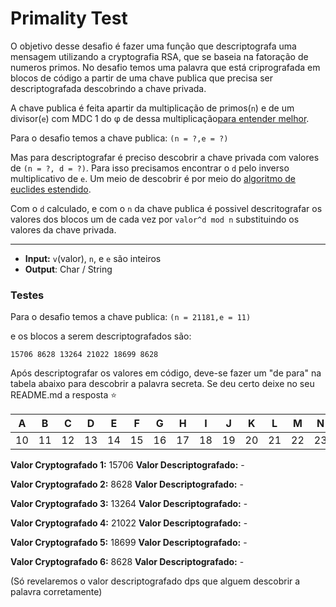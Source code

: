 # Primality Test

O objetivo desse desafio é fazer uma função que descriptografa uma mensagem utilizando a cryptografia RSA, que se baseia na fatoração de numeros primos.
No desafio temos uma palavra que está criprografada em blocos de código a partir de uma chave publica que precisa ser descriptografada descobrindo a chave privada.

A chave publica é feita apartir da multiplicação de primos(`n`) e de um divisor(`e`) com MDC 1 do φ de dessa multiplicação[para entender melhor](https://www.lambda3.com.br/2012/12/entendendo-de-verdade-a-criptografia-rsa-parte-ii/).

Para o desafio temos a chave publica: `(n = ?,e = ?)`

Mas para descriptografar é preciso descobrir a chave privada com valores de `(n = ?, d = ?)`. Para isso precisamos encontrar o `d` pelo inverso multiplicativo de `e`. Um meio de descobrir é por meio do [algoritmo de euclides estendido](https://pt.wikipedia.org/wiki/Algoritmo_de_Euclides_estendido).

Com o `d` calculado, e com o `n` da chave publica é possivel descritografar os valores dos blocos um de cada vez por `valor^d mod n` substituindo os valores da chave privada.

----------------------

- **Input:** `v`(valor), `n`, e `e` são inteiros
- **Output**: Char / String

### Testes

Para o desafio temos a chave publica: `(n = 21181,e = 11)`

e os blocos a serem descriptografados são:

`15706 8628 13264 21022 18699 8628`


Após descriptografar os valores em código, deve-se fazer um "de para" na tabela abaixo para descobrir a palavra secreta. Se deu certo deixe no seu README.md a resposta :star:

A | B | C | D | E | F | G | H | I | J | K | L | M | N | O | P | Q | R | S | T | U | V | X | Z |
----- | ----- | ----- | ----- | ----- | ----- | ----- | ----- | ----- | ----- | ----- | ----- | ----- | ----- | ----- | ----- | ----- | ----- | ----- | ----- | ----- | ----- | ----- | ----- |
10 | 11 | 12 | 13 | 14 | 15 | 16 | 17 | 18 | 19 | 20 | 21 | 22 | 23 | 24 | 25 | 26 | 27 | 28 | 29 | 30 | 31 | 32 | 33 |

**Valor Cryptografado 1:** 15706
**Valor Descriptografado:** -

**Valor Cryptografado 2:** 8628
**Valor Descriptografado:** -

**Valor Cryptografado 3:** 13264
**Valor Descriptografado:** -

**Valor Cryptografado 4:** 21022
**Valor Descriptografado:** -

**Valor Cryptografado 5:** 18699
**Valor Descriptografado:** -

**Valor Cryptografado 6:** 8628
**Valor Descriptografado:** -

(Só revelaremos o valor descriptografado dps que alguem descobrir a palavra corretamente)